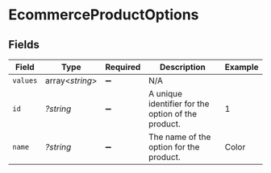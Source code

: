 # EcommerceProductOptions


## Fields

| Field                                              | Type                                               | Required                                           | Description                                        | Example                                            |
| -------------------------------------------------- | -------------------------------------------------- | -------------------------------------------------- | -------------------------------------------------- | -------------------------------------------------- |
| `values`                                           | array<*string*>                                    | :heavy_minus_sign:                                 | N/A                                                |                                                    |
| `id`                                               | *?string*                                          | :heavy_minus_sign:                                 | A unique identifier for the option of the product. | 1                                                  |
| `name`                                             | *?string*                                          | :heavy_minus_sign:                                 | The name of the option for the product.            | Color                                              |